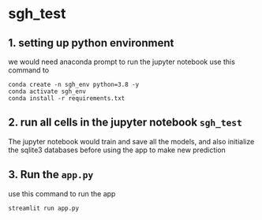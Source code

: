 # sgh_test

## 1. setting up python environment 
we would need anaconda prompt to run the jupyter notebook
use this command to 
 ```
 conda create -n sgh_env python=3.8 -y
 conda activate sgh_env
 conda install -r requirements.txt
 ```
 
 ## 2. run all cells in the jupyter notebook ```sgh_test``` 
 The jupyter notebook would train and save all the models, and also initialize the sqlite3 databases before using the app to make new prediction
 
 ## 3. Run the ```app.py```
 use this command to run the app
 ```
 streamlit run app.py
 ```
